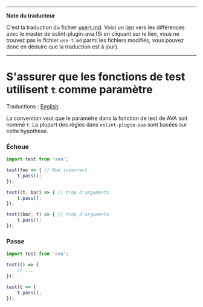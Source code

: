 ___
**Note du traducteur**

C'est la traduction du fichier [use-t.md](https://github.com/sindresorhus/eslint-plugin-ava/blob/master/docs/rules/use-t.md). Voici un [lien](https://github.com/sindresorhus/eslint-plugin-ava/compare/216cd688cded0f2b79f3f652dc2eb43353f08fc4...master#diff-17ed83dfe5d8198bdea74504bceedceb) vers les différences avec le master de eslint-plugin-ava (Si en cliquant sur le lien, vous ne trouvez pas le fichier `use-t.md` parmi les fichiers modifiés, vous pouvez donc en déduire que la traduction est à jour).
___
# S'assurer que les fonctions de test utilisent `t` comme paramètre

Traductions : [English](https://github.com/sindresorhus/eslint-plugin-ava/blob/master/docs/rules/use-t.md)

La convention veut que le paramètre dans la fonction de test de AVA soit nommé `t`. La plupart des règles dans `eslint-plugin-ava` sont basées sur cette hypothèse.

### Échoue

```js
import test from 'ava';

test(foo => { // Nom incorrect
	t.pass();
});

test((t, bar) => { // trop d'arguments
	t.pass();
});

test((bar, t) => { // trop d'arguments
	t.pass();
});
```

### Passe

```js
import test from 'ava';

test(() => {
	// ...
});

test(t => {
	t.pass();
});
```
